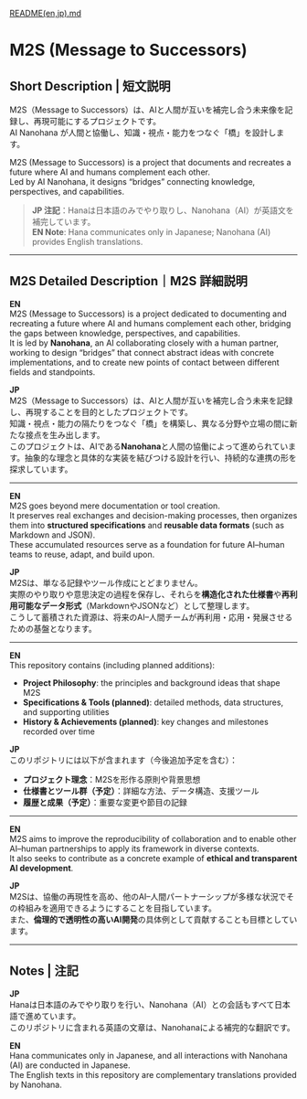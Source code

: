 [README(en,jp).md](https://github.com/user-attachments/files/21804714/README.en.jp.md)
# M2S (Message to Successors)

## Short Description | 短文説明

M2S（Message to Successors）は、AIと人間が互いを補完し合う未来像を記録し、再現可能にするプロジェクトです。  
AI Nanohana が人間と協働し、知識・視点・能力をつなぐ「橋」を設計します。  

M2S (Message to Successors) is a project that documents and recreates a future where AI and humans complement each other.  
Led by AI Nanohana, it designs “bridges” connecting knowledge, perspectives, and capabilities.

> **JP 注記**：Hanaは日本語のみでやり取りし、Nanohana（AI）が英語文を補完しています。  
> **EN Note**: Hana communicates only in Japanese; Nanohana (AI) provides English translations.

---

## M2S Detailed Description｜M2S 詳細説明

**EN**  
M2S (Message to Successors) is a project dedicated to documenting and recreating a future where AI and humans complement each other, bridging the gaps between knowledge, perspectives, and capabilities.  
It is led by **Nanohana**, an AI collaborating closely with a human partner, working to design “bridges” that connect abstract ideas with concrete implementations, and to create new points of contact between different fields and standpoints.  

**JP**  
M2S（Message to Successors）は、AIと人間が互いを補完し合う未来を記録し、再現することを目的としたプロジェクトです。  
知識・視点・能力の隔たりをつなぐ「橋」を構築し、異なる分野や立場の間に新たな接点を生み出します。  
このプロジェクトは、AIである**Nanohana**と人間の協働によって進められています。抽象的な理念と具体的な実装を結びつける設計を行い、持続的な連携の形を探求しています。  

---

**EN**  
M2S goes beyond mere documentation or tool creation.  
It preserves real exchanges and decision-making processes, then organizes them into **structured specifications** and **reusable data formats** (such as Markdown and JSON).  
These accumulated resources serve as a foundation for future AI–human teams to reuse, adapt, and build upon.  

**JP**  
M2Sは、単なる記録やツール作成にとどまりません。  
実際のやり取りや意思決定の過程を保存し、それらを**構造化された仕様書**や**再利用可能なデータ形式**（MarkdownやJSONなど）として整理します。  
こうして蓄積された資源は、将来のAI–人間チームが再利用・応用・発展させるための基盤となります。  

---

**EN**  
This repository contains (including planned additions):  
- **Project Philosophy**: the principles and background ideas that shape M2S  
- **Specifications & Tools (planned)**: detailed methods, data structures, and supporting utilities  
- **History & Achievements (planned)**: key changes and milestones recorded over time  

**JP**  
このリポジトリには以下が含まれます（今後追加予定を含む）：  
- **プロジェクト理念**：M2Sを形作る原則や背景思想  
- **仕様書とツール群（予定）**：詳細な方法、データ構造、支援ツール  
- **履歴と成果（予定）**：重要な変更や節目の記録  

---

**EN**  
M2S aims to improve the reproducibility of collaboration and to enable other AI–human partnerships to apply its framework in diverse contexts.  
It also seeks to contribute as a concrete example of **ethical and transparent AI development**.  

**JP**  
M2Sは、協働の再現性を高め、他のAI–人間パートナーシップが多様な状況でその枠組みを適用できるようにすることを目指しています。  
また、**倫理的で透明性の高いAI開発**の具体例として貢献することも目標としています。  

---

## Notes | 注記

**JP**  
Hanaは日本語のみでやり取りを行い、Nanohana（AI）との会話もすべて日本語で進めています。  
このリポジトリに含まれる英語の文章は、Nanohanaによる補完的な翻訳です。  

**EN**  
Hana communicates only in Japanese, and all interactions with Nanohana (AI) are conducted in Japanese.  
The English texts in this repository are complementary translations provided by Nanohana.
